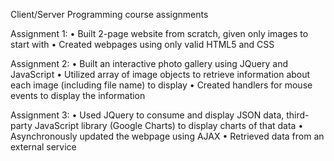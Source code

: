 Client/Server Programming course assignments

Assignment 1: 
•	Built 2-page website from scratch, given only images to start with 
•	Created webpages using only valid HTML5 and CSS

Assignment 2:
•	Built an interactive photo gallery using JQuery and JavaScript
•	Utilized array of image objects to retrieve information about each image (including file name) to display
•	Created handlers for mouse events to display the information

Assignment 3:
•	Used JQuery to consume and display JSON data, third-party JavaScript library (Google Charts) to display charts of that data
•	Asynchronously updated the webpage using AJAX
•	Retrieved data from an external service

